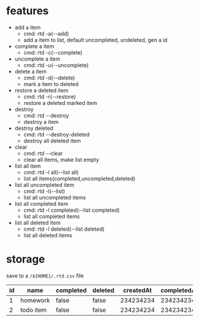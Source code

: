 # features
- add a item
    - cmd: rtd -a(--add) <item-name>
    - add a item to list, default uncompleted, undeleted, gen a id
- complete a item
    - cmd: rtd -c(--complete) <item-id>
- uncomplete a item
    - cmd: rtd -u(--uncomplete) <item-id>
- delete a item
    - cmd: rtd -d(--delete) <item-id>
    - mark a item to deleted
- restore a deleted item
    - cmd: rtd -r(--restore) <item-id>
    - restore a deleted marked item
- destroy
    - cmd: rtd --destroy <item-id>
    - destroy a item
- destroy deleted
    - cmd: rtd --destroy-deleted
    - destroy all deleted item
- clear
    - cmd: rtd --clear
    - clear all items, make list empty
- list all item
    - cmd: rtd -l all(--list all)
    - list all items(completed,uncompleted,deleted)
- list all uncompleted item
    - cmd: rtd -l(--list)
    - list all uncompleted items
- list all completed item
    - cmd: rtd -l completed(--list completed)
    - list all completed items
- list all deleted item
    - cmd: rtd -l deleted(--list deleted)
    - list all deleted items

# storage
save to a `/${HOME}/.rtd.csv` file

|id|name|completed|deleted|createdAt|completedAt|deletedAt|
|-|-|-|-|-|-|-|
|1|homework|false|false|234234234|234234234|234234234|
|2|todo item|false|false|234234234|234234234|234234234|
